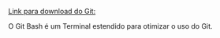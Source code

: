 [Link para download do Git:](https://git-scm.com/downloads)

O Git Bash é um Terminal estendido para otimizar o uso do Git.









